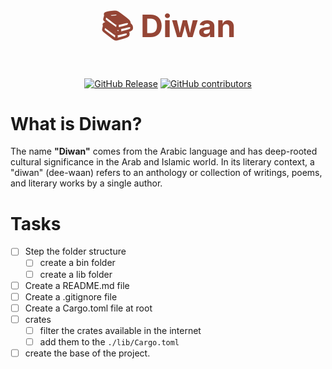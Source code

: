 <div align="center">
<!-- make the headline bold and font-size biger -->
    <h1 style="font-size: 50px; font-weight: bold; color: #954535">📚 Diwan</h1>

[![GitHub Release](https://img.shields.io/github/v/release/Abdogouhmad/Diwan)](https://github.com/Abdogouhmad/Diwan/releases/latest)
[![GitHub contributors](https://img.shields.io/github/contributors/Abdogouhmad/Diwan)](https://github.com/Abdogouhmad/Diwan/graphs/contributors)

</div>

# What is Diwan?

The name <strong>"Diwan"</strong> comes from the Arabic language and has deep-rooted cultural significance in the Arab and Islamic world. In its literary context, a "diwan" (dee-waan) refers to an anthology or collection of writings, poems, and literary works by a single author.

# Tasks

- [ ] Step the folder structure
  - [ ] create a bin folder
  - [ ] create a lib folder
- [ ] Create a README.md file
- [ ] Create a .gitignore file
- [ ] Create a Cargo.toml file at root
- [ ] crates
  - [ ] filter the crates available in the internet
  - [ ] add them to the `./lib/Cargo.toml`
- [ ] create the base of the project.
